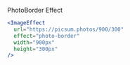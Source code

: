 PhotoBorder Effect

```jsx
<ImageEffect
  url="https://picsum.photos/900/300"
  effect="photo-border"
  width="900px"
  height="300px"
/>
```
